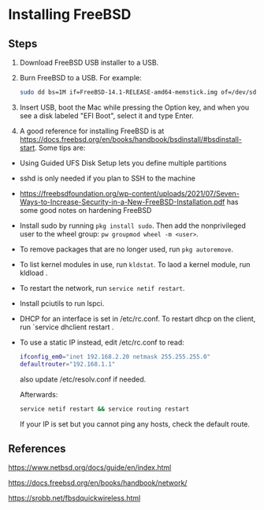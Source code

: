 # Installing FreeBSD

## Steps

1. Download FreeBSD USB installer to a USB.

2. Burn FreeBSD to a USB. For example:

    ```sh
    sudo dd bs=1M if=FreeBSD-14.1-RELEASE-amd64-memstick.img of=/dev/sdd conv=fsync oflag=direct status=progress
    ```

3. Insert USB, boot the Mac while pressing the Option key, and when you see a disk labeled "EFI Boot", select it and type Enter.

4. A good reference for installing FreeBSD is at https://docs.freebsd.org/en/books/handbook/bsdinstall/#bsdinstall-start. Some tips are:

- Using Guided UFS Disk Setup lets you define multiple partitions

- sshd is only needed if you plan to SSH to the machine

- https://freebsdfoundation.org/wp-content/uploads/2021/07/Seven-Ways-to-Increase-Security-in-a-New-FreeBSD-Installation.pdf has some good notes on hardening FreeBSD

- Install sudo by running `pkg install sudo`. Then add the nonprivileged user to the wheel group: `pw groupmod wheel -m <user>`. 

- To remove packages that are no longer used, run `pkg autoremove`.

- To list kernel modules in use, run `kldstat`. To laod a kernel module, run kldload <module>. 

- To restart the network, run `service netif restart`. 

- Install pciutils to run lspci.

- DHCP for an interface is set in /etc/rc.conf. To restart dhcp on the client, run `service dhclient restart <interface>.

- To use a static IP instead, edit /etc/rc.conf to read:

    ```sh
    ifconfig_em0="inet 192.168.2.20 netmask 255.255.255.0"
    defaultrouter="192.168.1.1"
    ```

    also update /etc/resolv.conf if needed.

    Afterwards:

    ```sh
    service netif restart && service routing restart
    ```

    If your IP is set but you cannot ping any hosts, check the default route.

## References

https://www.netbsd.org/docs/guide/en/index.html

https://docs.freebsd.org/en/books/handbook/network/

https://srobb.net/fbsdquickwireless.html